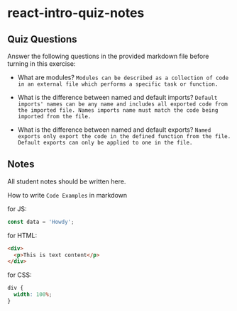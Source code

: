 # react-intro-quiz-notes

## Quiz Questions

Answer the following questions in the provided markdown file before turning in this exercise:

- What are modules?
  `Modules can be described as a collection of code in an external file which performs a specific task or function.`

- What is the difference between named and default imports?
  `Default imports' names can be any name and includes all exported code from the imported file. Names imports name must match the code being imported from the file.`

- What is the difference between named and default exports?
  `Named exports only export the code in the defined function from the file. Default exports can only be applied to one in the file.`

## Notes

All student notes should be written here.

How to write `Code Examples` in markdown

for JS:

```javascript
const data = 'Howdy';
```

for HTML:

```html
<div>
  <p>This is text content</p>
</div>
```

for CSS:

```css
div {
  width: 100%;
}
```
